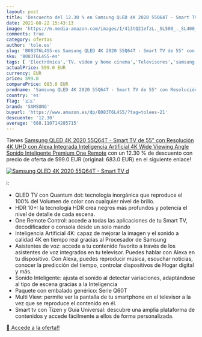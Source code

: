 ```yaml
---
layout: post
title: 'Descuento del 12.30 % en Samsung QLED 4K 2020 55Q64T - Smart TV d'
date: 2021-08-22 15:43:13
image: 'https://m.media-amazon.com/images/I/413tQ21efzL._SL500_._SL400_.jpg'
comments: true
category: ofertas
author: 'tole.es'
slug: 'B083T6L4S5-es Samsung QLED 4K 2020 55Q64T - Smart TV de 55" con...'
sku: 'B083T6L4S5-es'
tags: [ 'Electrónica','TV, vídeo y home cinema','Televisores','samsung','smart','tv', ]
actualPrice: 599.0 EUR
currency: EUR
price: 599.0
comparePrice: 683.0 EUR
prodname: 'Samsung QLED 4K 2020 55Q64T - Smart TV de 55" con Resolución 4K UHD  con Alexa Integrada  Inteligencia Artificial 4K Wide Viewing Angle  Sonido Inteligente  Premium One Remote'
country: 'es'
flag: '🇪🇸'
brand: 'SAMSUNG'
buyurl: 'https://www.amazon.es/dp/B083T6L4S5/?tag=tolees-21'
descuento: '12.30'
average: '688.110714285715'
---
```


Tienes [Samsung QLED 4K 2020 55Q64T - Smart TV de 55" con Resolución 4K UHD  con Alexa Integrada  Inteligencia Artificial 4K Wide Viewing Angle  Sonido Inteligente  Premium One Remote](https://www.amazon.es/dp/B083T6L4S5/?tag=tolees-21) con un 12.30 % de descuento con precio de oferta de 599.0 EUR (original: 683.0 EUR) en el siguiente enlace!

[![Samsung QLED 4K 2020 55Q64T - Smart TV d](https://m.media-amazon.com/images/I/413tQ21efzL._SL500_._SL400_.jpg)](https://www.amazon.es/dp/B083T6L4S5/?tag=tolees-21)

ℹ️:

- QLED TV con Quantum dot: tecnología inorgánica que reproduce el 100% del Volumen de color con cualquier nivel de brillo.
- HDR 10+: la tecnología HDR crea negros más profundos y potencia el nivel de detalle de cada escena.
- One Remote Control: accede a todas las aplicaciones de tu Smart TV, decodificador o consola desde un solo mando
- Inteligencia Artificial 4K: capaz de mejorar la imagen y el sonido a calidad 4K en tiempo real gracias al Procesador de Samsung
- Asistentes de voz: accede a tu contenido favorito a través de los asistentes de voz integrados en tu televisor. Puedes hablar con Alexa en tu dispositivo. Con Alexa, puedes reproducir música, escuchar noticias, conocer la predicción del tiempo, controlar dispositivos de Hogar digital y más.
- Sonido Inteligente: ajusta el sonido al detectar variaciones, adaptándose al tipo de escena gracias a la Inteligencia
- Paquete con embalado genérico: Serie Q60T
- Multi View: permite ver la pantalla de tu smartphone en el televisor a la vez que se reproduce el contenido en él.
- Smart tv con Tizen y Guía Universal: descubre una amplia plataforma de contenidos y accede fácilmente a ellos de forma personalizada.

[🛒 Accede a la oferta!!](https://www.amazon.es/dp/B083T6L4S5/?tag=tolees-21)
